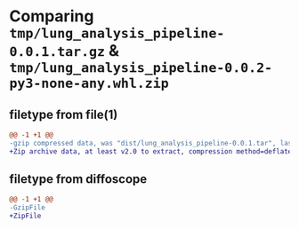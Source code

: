 # Comparing `tmp/lung_analysis_pipeline-0.0.1.tar.gz` & `tmp/lung_analysis_pipeline-0.0.2-py3-none-any.whl.zip`

## filetype from file(1)

```diff
@@ -1 +1 @@
-gzip compressed data, was "dist/lung_analysis_pipeline-0.0.1.tar", last modified: Tue May  2 01:19:16 2023, max compression
+Zip archive data, at least v2.0 to extract, compression method=deflate
```

## filetype from diffoscope

```diff
@@ -1 +1 @@
-GzipFile
+ZipFile
```

